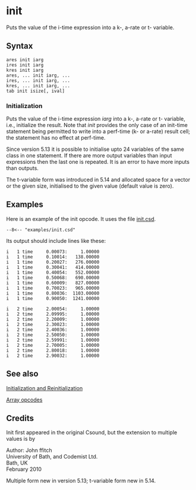 <!--
id:init
category:Instrument Control:Initialization and Reinitialization
-->
# init
Puts the value of the i-time expression into a k-, a-rate or t- variable.

## Syntax
``` csound-orc
ares init iarg
ires init iarg
kres init iarg
ares, ... init iarg, ...
ires, ... init iarg, ...
kres, ... init iarg, ...
tab init isize[, ival]
```

### Initialization

Puts the value of the i-time expression _iarg_ into a k-, a-rate or t- variable, i.e., initialize the result. Note that _init_ provides the only case of an init-time statement being permitted to write into a perf-time (k- or a-rate) result cell; the statement has no effect at perf-time.

Since version 5.13 it is possible to initialise upto 24 variables of the same class in one statement.  If there are more output variables than input expressions then the last one is repeated.  It is an error to have more inputs than outputs.

The t-variable form was introduced in 5.14 and allocated space for a vector or the given size, initialised to the given value (default value is zero).

## Examples

Here is an example of the init opcode. It uses the file [init.csd](../../examples/init.csd).

``` csound-csd title="Example of the init opcode." linenums="1"
--8<-- "examples/init.csd"
```

Its output should include lines like these:

```
i   1 time     0.00073:     1.00000
i   1 time     0.10014:   138.00000
i   1 time     0.20027:   276.00000
i   1 time     0.30041:   414.00000
i   1 time     0.40054:   552.00000
i   1 time     0.50068:   690.00000
i   1 time     0.60009:   827.00000
i   1 time     0.70023:   965.00000
i   1 time     0.80036:  1103.00000
i   1 time     0.90050:  1241.00000

i   2 time     2.00054:     1.00000
i   2 time     2.09995:     1.00000
i   2 time     2.20009:     1.00000
i   2 time     2.30023:     1.00000
i   2 time     2.40036:     1.00000
i   2 time     2.50050:     1.00000
i   2 time     2.59991:     1.00000
i   2 time     2.70005:     1.00000
i   2 time     2.80018:     1.00000
i   2 time     2.90032:     1.00000
```

## See also

[Initialization and Reinitialization](../../control/reinitn)

[Array opcodes](../../math/array)

## Credits

Init first appeared in the original Csound, but the extension to multiple values is by

Author: John ffitch<br>
University of Bath, and Codemist Ltd.<br>
Bath, UK<br>
February 2010<br>

Multiple form new in version 5.13; t-variable form new in 5.14.
